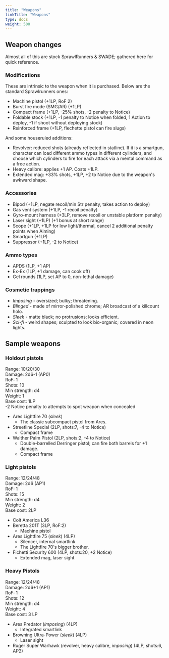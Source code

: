 ```yaml
---
title: "Weapons"
linkTitle: "Weapons"
type: docs
weight: 500
---
```


## Weapon changes

Almost all of this are stock SprawlRunners & SWADE; gathered here for quick reference.

### Modifications

These are intrinsic to the weapon when it is purchased. Below are the standard Sprawlrunners ones:

* Machine pistol (+1LP, RoF 2)
* Burst fire mode (SMG/AR) (+1LP)
* Compact frame (+1LP, -25% shots, -2 penalty to Notice)
* Foldable stock (+1LP, -1 penalty to Notice when folded, 1 Action to deploy, -1 if shoot without deploying stock)
* Reinforced frame (+1LP, flechette pistol can fire slugs)

And some houseruled additions:

* Revolver: reduced shots (already reflected in statline). If it is a smartgun, character can load different ammo types in different cylinders, and choose which cylinders to fire for each attack via a mental command as a free action.
* Heavy calibre: applies +1 AP. Costs +1LP.
* Extended mag: +33% shots, +1LP, +2 to Notice due to the weapon's awkward shape.

### Accessories

* Bipod (+1LP, negate recoil/min Str penalty, takes action to deploy)
* Gas vent system (+1LP, -1 recoil penalty)
* Gyro-mount harness (+3LP, remove recoil or unstable platform penalty)
* Laser sight (+1LP) (+1 bonus at short range)
* Scope (+1LP, +1LP for low light/thermal, cancel 2 additional penalty points when Aiming)
* Smartgun (+1LP)
* Suppressor (+1LP, -2 to Notice)

### Ammo types

* APDS (1LP, +1 AP)
* Ex-Ex (1LP, +1 damage, can cook off)
* Gel rounds (1LP, set AP to 0, non-lethal damage)

### Cosmetic trappings

* *Imposing* - oversized; bulky; threatening.
* *Blinged* - made of mirror-polished chrome; AR broadcast of a killcount holo.
* *Sleek* - matte black; no protrusions; looks efficient.
* *Sci-fi* - weird shapes; sculpted to look bio-organic; covered in neon lights.

## Sample weapons

### Holdout pistols

Range: 10/20/30 \
Damage: 2d6-1 (AP0) \
RoF: 1 \
Shots: 10 \
Min strength: d4 \
Weight: 1 \
Base cost: 1LP \
-2 Notice penalty to attempts to spot weapon when concealed

* Ares Lightfire 70 (*sleek*)
	* The classic subcompact pistol from Ares.
* Streetline Special (2LP, shots:7, -4 to Notice) 
  * Compact frame
* Walther Palm Pistol (2LP, shots:2, -4 to Notice) 
  * Double-barrelled Derringer pistol; can fire both barrels for +1 damage.
  * Compact frame

### Light pistols

Range: 12/24/48 \
Damage: 2d6 (AP1) \
RoF: 1 \
Shots: 15 \
Min strength: d4 \
Weight: 2 \
Base cost: 2LP

* Colt America L36
* Beretta 201T (3LP, RoF:2)
	* Machine pistol
* Ares Lightfire 75 (*sleek*) (4LP)
	* Silencer, internal smartlink
	* The Lightfire 70's bigger brother.
* Fichetti Security 600 (4LP, shots:20, +2 Notice) 
	* Extended mag, laser sight

### Heavy Pistols

Range: 12/24/48 \
Damage: 2d6+1 (AP1) \
RoF: 1 \
Shots: 12 \
Min strength: d4 \
Weight: 4 \
Base cost: 3 LP

* Ares Predator (*imposing*) (4LP)
	* Integrated smartlink
* Browning Ultra-Power (*sleek*) (4LP)
	* Laser sight
* Ruger Super Warhawk (revolver, heavy calibre, *imposing*) (4LP, shots:6, AP2)

